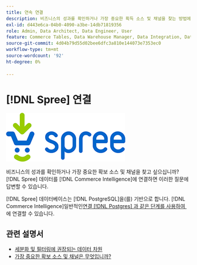 ```yaml
---
title: 연속 연결
description: 비즈니스의 성과를 확인하거나 가장 중요한 획득 소스 및 채널을 찾는 방법에 대해 알아봅니다.
exl-id: d443e6ca-04b0-4090-a3be-14db71819356
role: Admin, Data Architect, Data Engineer, User
feature: Commerce Tables, Data Warehouse Manager, Data Integration, Data Import/Export
source-git-commit: 4d04b79d55d02bee6dfc3a810e144073e7353ec0
workflow-type: tm+mt
source-wordcount: '92'
ht-degree: 0%

---
```


# [!DNL Spree] 연결

![Commerce 로고 추가](../../../assets/spree-commerce-logo.png)

비즈니스의 성과를 확인하거나 가장 중요한 확보 소스 및 채널을 찾고 싶으십니까? [!DNL Spree] 데이터를 [!DNL Commerce Intelligence]에 연결하면 이러한 질문에 답변할 수 있습니다.

[!DNL Spree] 데이터베이스는 [!DNL PostgreSQL]을(를) 기반으로 합니다. [!DNL Commerce Intelligence]일반적인[연결 [!DNL Postgres] 과 같은 단계를 사용하여 &#x200B;](../integrations/postgresql.md)에 연결할 수 있습니다.

## 관련 설명서

* [세분화 및 필터링에 권장되는 데이터 차원](../../../best-practices/segment-filter.md)
* [가장 중요한 확보 소스 및 채널은 무엇입니까?](../../analysis/most-value-source-channel.md)
